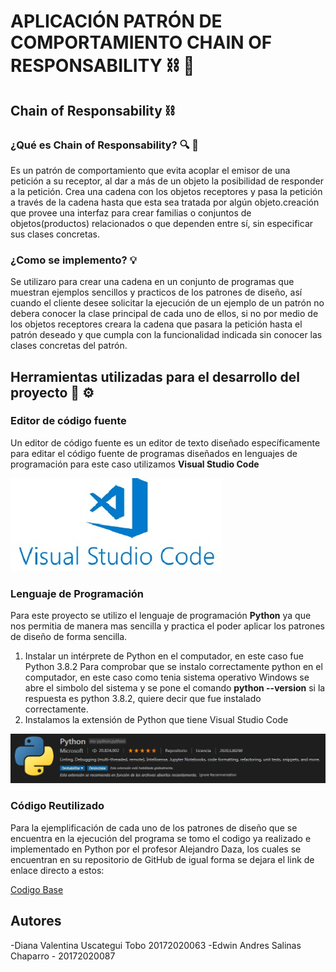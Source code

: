 # APLICACIÓN PATRÓN DE COMPORTAMIENTO CHAIN OF RESPONSABILITY :chains: :link:

## Chain of Responsability :chains:

### ¿Qué es Chain of Responsability? :mag: :open_book:

Es un patrón de comportamiento que evita acoplar el emisor de una petición a su receptor, al dar a más de un objeto la posibilidad de responder a la petición. Crea una cadena con los objetos receptores y pasa la petición a través de la cadena hasta que esta sea tratada por algún objeto.creación que provee una interfaz para crear familias o conjuntos de objetos(productos) relacionados o que dependen entre sí, sin especificar sus clases concretas.

### ¿Como se implemento? :bulb:

Se utilizaro para crear una cadena en un conjunto de programas que muestran ejemplos sencillos y practicos de los patrones de diseño, así cuando el cliente desee solicitar la ejecución de un ejemplo de un patrón no debera conocer la clase principal de cada uno de ellos, si no por medio de los objetos receptores creara la cadena que pasara la petición hasta el patrón deseado y que cumpla con la funcionalidad indicada sin conocer las clases concretas del patrón.

## Herramientas utilizadas para el desarrollo del proyecto :wrench: :gear:

### Editor de código fuente
Un editor de código fuente es un editor de texto diseñado específicamente para editar el código fuente de programas diseñados en lenguajes de programación para este caso utilizamos **Visual Studio Code**

![visualstudio](https://github.com/andressalinas98/EjercicioSprites/blob/master/imagenes/logos/01.jpeg)

### Lenguaje de Programación 
Para este proyecto se utilizo el lenguaje de programación **Python** ya que nos permitia de manera mas sencilla y practica el poder aplicar los patrones de diseño de forma sencilla.

1. Instalar un intérprete de Python en el computador, en este caso fue Python 3.8.2
   Para comprobar que se instalo correctamente python en el computador, en este caso como tenia sistema operativo Windows se abre el        simbolo del sistema y se pone el comando **python --version** si la respuesta es python 3.8.2, quiere decir que fue instalado            correctamente.
2. Instalamos la extensión de Python que tiene Visual Studio Code 

![extensión](https://github.com/andressalinas98/EjercicioSprites/blob/master/imagenes/logos/04.jpeg)

### Código Reutilizado 

Para la ejemplificación de cada uno de los patrones de diseño que se encuentra en la ejecución del programa se tomo el codigo ya realizado e implementado en Python por el profesor Alejandro Daza, los cuales se encuentran en su repositorio de GitHub de igual forma se dejara el link de enlace directo a estos:

[Codigo Base](https://github.com/apdaza/patrones-gof-python.git)

## Autores 
-Diana Valentina Uscategui Tobo 20172020063
-Edwin Andres Salinas Chaparro - 20172020087